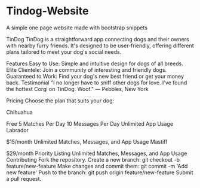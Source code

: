 # Tindog-Website
A simple one page website made with bootstrap snippets

TinDog
TinDog is a straightforward app connecting dogs and their owners with nearby furry friends. It's designed to be user-friendly, offering different plans tailored to meet your dog's social needs.

Features
Easy to Use: Simple and intuitive design for dogs of all breeds.
Elite Clientele: Join a community of interesting and friendly dogs.
Guaranteed to Work: Find your dog's new best friend or get your money back.
Testimonial
"I no longer have to sniff other dogs for love. I've found the hottest Corgi on TinDog. Woof."
— Pebbles, New York

Pricing
Choose the plan that suits your dog:

Chihuahua

Free
5 Matches Per Day
10 Messages Per Day
Unlimited App Usage
Labrador

$15/month
Unlimited Matches, Messages, and App Usage
Mastiff

$29/month
Priority Listing
Unlimited Matches, Messages, and App Usage
Contributing
Fork the repository.
Create a new branch: git checkout -b feature/new-feature
Make changes and commit them: git commit -m 'Add new feature'
Push to the branch: git push origin feature/new-feature
Submit a pull request.
